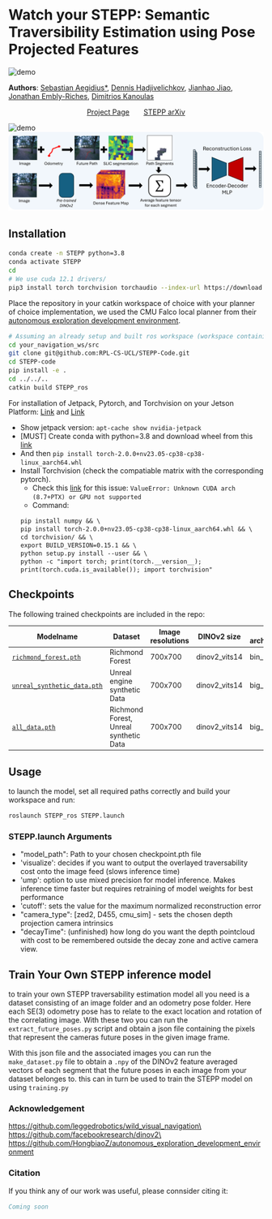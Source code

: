 # Watch your STEPP: Semantic Traversibility Estimation using Pose Projected Features #
![demo](assets/front_page.png)

**Authors**: [Sebastian Aegidius*](https://rvl.cs.toronto.edu/), [Dennis Hadjivelichkov](https://dennisushi.github.io/), [Jianhao Jiao](https://gogojjh.github.io/), [Jonathan Embly-Riches](https://rpl-as-ucl.github.io/people/), [Dimitrios Kanoulas](https://dkanou.github.io/)

<div style="text-align: center;">

[Project Page](https://rpl-cs-ucl.github.io/STEPP/)  [STEPP arXiv](https://arxiv.org/)

</div>


![demo](assets/outdoor_all_2.png)
![demo](assets/pre_train_pipeline.png)

## Installation ##
```bash
conda create -n STEPP python=3.8
conda activate STEPP
cd
# We use cuda 12.1 drivers/
pip3 install torch torchvision torchaudio --index-url https://download.pytorch.org/whl/cu121
```
Place the repository in your catkin workspace of choice with your planner of choice implementation, we used the CMU Falco local planner from their [autonomous exploration development environment](https://www.cmu-exploration.com/).

```bash
# Assuming an already setup and built ros workspace (workspace containing cmu-exploration, or any other navigation stack)
cd your_navigation_ws/src
git clone git@github.com:RPL-CS-UCL/STEPP-Code.git
cd STEPP-code
pip install -e .
cd ../../..
catkin build STEPP_ros
```


For installation of Jetpack, Pytorch, and Torchvision on your Jetson Platform: [Link](https://pytorch.org/audio/stable/build.jetson.html) and [Link](https://forums.developer.nvidia.com/t/pytorch-for-jetson/72048)
* Show jetpack version: ```apt-cache show nvidia-jetpack```
* [MUST] Create conda with python=3.8 and download wheel from this [link](https://nvidia.box.com/shared/static/i8pukc49h3lhak4kkn67tg9j4goqm0m7.whl)
* And then ```pip install torch-2.0.0+nv23.05-cp38-cp38-linux_aarch64.whl```
* Install Torchvision (check the compatiable matrix with the corresponding pytorch). 
    * Check this [link](https://forums.developer.nvidia.com/t/pytorch-for-jetson/72048/1285?page=63) for this issue: ```ValueError: Unknown CUDA arch (8.7+PTX) or GPU not supported```
    * Command: 
    ```
    pip install numpy && \
    pip install torch-2.0.0+nv23.05-cp38-cp38-linux_aarch64.whl && \
    cd torchvision/ && \
    export BUILD_VERSION=0.15.1 && \
    python setup.py install --user && \
    python -c "import torch; print(torch.__version__); print(torch.cuda.is_available()); import torchvision"
    ```
## Checkpoints ##

The following trained checkpoints are included in the repo:

| Modelname   | Dataset| Image resolutions| DINOv2 size |MLP architecture|
|-------------|--------|---------------------|-------------|---------|
| [`richmond_forest.pth`](\\wsl.localhost\Ubuntu-20.04\home\sebastian\code\STEPP-Code\checkpoints\richmond_forest_full_ViT_small_big_nn_checkpoint_20240821-1825.pth) |Richmond Forest| 700x700 | dinov2_vits14 |bin_nn|
| [`unreal_synthetic_data.pth`](https://download.europe.naverlabs.com/ComputerVision/DUSt3R/DUSt3R_ViTLarge_BaseDecoder_512_linear.pth)  |Unreal engine synthetic Data| 700x700 | dinov2_vits14 |big_nn|
| [`all_data.pth`](\checkpoints\unreal_full_ViT_small_big_nn_checkpoint_20240819-2003.pth)|Richmond Forest, Unreal synthetic Data | 700x700 | dinov2_vits14 |big_nn|

## Usage ##
to launch the model, set all required paths correctly and build your workspace and run: 
```bash
roslaunch STEPP_ros STEPP.launch
```

### STEPP.launch Arguments
- "model_path": Path to your chosen checkpoint.pth file 
- 'visualize': decides if you want to output the overlayed traversability cost onto the image feed (slows inference time)
- 'ump': option to use mixed precision for model inference. Makes inference time faster but requires retraining of model weights for best performance
- 'cutoff': sets the value for the maximum normalized reconstruction error
- "camera_type": [zed2, D455, cmu_sim] - sets the chosen depth projection camera intrinsics
- "decayTime": (unfinished) how long do you want the depth pointcloud with cost to be remembered outside the decay zone and active camera view.

## Train Your Own STEPP inference model ##
to train your own STEPP traversability estimation model all you need is a dataset consisting of an image folder and an odometry pose folder. Here each SE(3) odometry pose has to relate to the exact location and rotation of the correlating image. With these two you can run the `extract_future_poses.py` script and obtain a json file containing the pixels that represent the cameras future poses in the given image frame. 

With this json file and the associated images you can run the `make_dataset.py` file to obtain a `.npy` of the DINOv2 feature averaged vectors of each segment that the future poses in each image from your dataset belonges to. this can in turn be used to train the STEPP model on using `training.py`

### Acknowledgement
https://github.com/leggedrobotics/wild_visual_navigation\
https://github.com/facebookresearch/dinov2\
https://github.com/HongbiaoZ/autonomous_exploration_development_environment

### Citation
If you think any of our work was useful, please connsider citing it:

```bibtex
Coming soon
```

